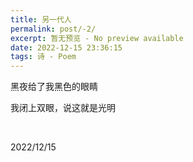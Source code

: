 ```yaml
---
title: 另一代人
permalink: post/-2/
excerpt: 暂无预览 - No preview available
date: 2022-12-15 23:36:15
tags: 诗 - Poem
---
```


黑夜给了我黑色的眼睛

我闭上双眼，说这就是光明

<br>

2022/12/15
